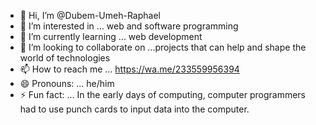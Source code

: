 - 👋 Hi, I’m @Dubem-Umeh-Raphael
- 👀 I’m interested in ... web and software programming 
- 🌱 I’m currently learning ... web development 
- 💞️ I’m looking to collaborate on ...projects that can help and shape the world of technologies
- 📫 How to reach me ... https://wa.me/233559956394
- 😄 Pronouns: ... he/him
- ⚡ Fun fact: ... In the early days of computing, computer programmers had to use punch cards to input data into the computer.

<!---
Dubem-Umeh-Raphael/Dubem-Umeh-Raphael is a ✨ special ✨ repository because its `README.md` (this file) appears on your GitHub profile.
You can click the Preview link to take a look at your changes.
--->
